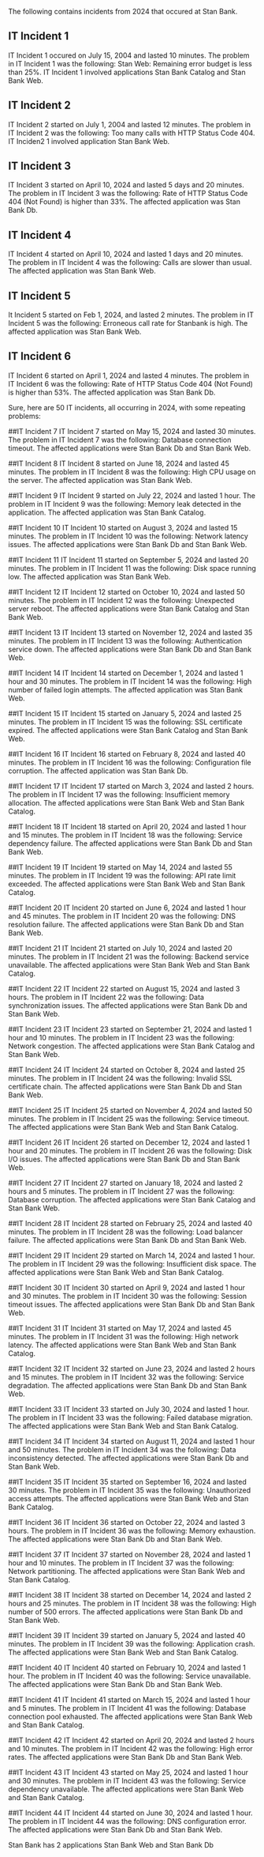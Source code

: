 The following contains incidents from 2024 that occured at Stan Bank.

## IT Incident 1

IT Incident 1 occured on July 15, 2004 and lasted 10 minutes. The problem in IT Incident 1 was the following: Stan Web: Remaining error budget is less than 25%. IT Incident 1 involved applications Stan Bank Catalog and Stan Bank Web. 


## IT Incident 2

IT Incident 2 started on July 1, 2004 and lasted 12 minutes. The problem in IT Incident 2 was the following: Too many calls with HTTP Status Code 404. IT Inciden2 1 involved application Stan Bank Web.

## IT Incident 3

IT Incident 3 started on April 10, 2024 and lasted 5 days and 20 minutes. The problem in IT Incident 3 was the following: Rate of HTTP Status Code 404 (Not Found) is higher than 33%. The affected application was Stan Bank Db.

## IT Incident 4 
IT Incident 4 started on April 10, 2024 and lasted 1 days and 20 minutes. The problem in IT Incident 4 was the following: Calls are slower than usual. The affected application was Stan Bank Web.


## IT Incident 5 
It Incident 5 started on Feb 1, 2024, and lasted 2 minutes. The problem in IT Incident 5 was the following:  Erroneous call rate for Stanbank is high. The affected application was Stan Bank Web.


## IT Incident 6 
IT Incident 6 started on April 1, 2024 and lasted 4 minutes. The problem in IT Incident 6 was the following: Rate of HTTP Status Code 404 (Not Found) is higher than 53%. The affected application was Stan Bank Db.


Sure, here are 50 IT incidents, all occurring in 2024, with some repeating problems:

##IT Incident 7
IT Incident 7 started on May 15, 2024 and lasted 30 minutes. The problem in IT Incident 7 was the following: Database connection timeout. The affected applications were Stan Bank Db and Stan Bank Web.

##IT Incident 8
IT Incident 8 started on June 18, 2024 and lasted 45 minutes. The problem in IT Incident 8 was the following: High CPU usage on the server. The affected application was Stan Bank Web.

##IT Incident 9
IT Incident 9 started on July 22, 2024 and lasted 1 hour. The problem in IT Incident 9 was the following: Memory leak detected in the application. The affected application was Stan Bank Catalog.

##IT Incident 10
IT Incident 10 started on August 3, 2024 and lasted 15 minutes. The problem in IT Incident 10 was the following: Network latency issues. The affected applications were Stan Bank Db and Stan Bank Web.

##IT Incident 11
IT Incident 11 started on September 5, 2024 and lasted 20 minutes. The problem in IT Incident 11 was the following: Disk space running low. The affected application was Stan Bank Web.

##IT Incident 12
IT Incident 12 started on October 10, 2024 and lasted 50 minutes. The problem in IT Incident 12 was the following: Unexpected server reboot. The affected applications were Stan Bank Catalog and Stan Bank Web.

##IT Incident 13
IT Incident 13 started on November 12, 2024 and lasted 35 minutes. The problem in IT Incident 13 was the following: Authentication service down. The affected applications were Stan Bank Db and Stan Bank Web.

##IT Incident 14
IT Incident 14 started on December 1, 2024 and lasted 1 hour and 30 minutes. The problem in IT Incident 14 was the following: High number of failed login attempts. The affected application was Stan Bank Web.

##IT Incident 15
IT Incident 15 started on January 5, 2024 and lasted 25 minutes. The problem in IT Incident 15 was the following: SSL certificate expired. The affected applications were Stan Bank Catalog and Stan Bank Web.

##IT Incident 16
IT Incident 16 started on February 8, 2024 and lasted 40 minutes. The problem in IT Incident 16 was the following: Configuration file corruption. The affected application was Stan Bank Db.

##IT Incident 17
IT Incident 17 started on March 3, 2024 and lasted 2 hours. The problem in IT Incident 17 was the following: Insufficient memory allocation. The affected applications were Stan Bank Web and Stan Bank Catalog.

##IT Incident 18
IT Incident 18 started on April 20, 2024 and lasted 1 hour and 15 minutes. The problem in IT Incident 18 was the following: Service dependency failure. The affected applications were Stan Bank Db and Stan Bank Web.

##IT Incident 19
IT Incident 19 started on May 14, 2024 and lasted 55 minutes. The problem in IT Incident 19 was the following: API rate limit exceeded. The affected applications were Stan Bank Web and Stan Bank Catalog.

##IT Incident 20
IT Incident 20 started on June 6, 2024 and lasted 1 hour and 45 minutes. The problem in IT Incident 20 was the following: DNS resolution failure. The affected applications were Stan Bank Db and Stan Bank Web.

##IT Incident 21
IT Incident 21 started on July 10, 2024 and lasted 20 minutes. The problem in IT Incident 21 was the following: Backend service unavailable. The affected applications were Stan Bank Web and Stan Bank Catalog.

##IT Incident 22
IT Incident 22 started on August 15, 2024 and lasted 3 hours. The problem in IT Incident 22 was the following: Data synchronization issues. The affected applications were Stan Bank Db and Stan Bank Web.

##IT Incident 23
IT Incident 23 started on September 21, 2024 and lasted 1 hour and 10 minutes. The problem in IT Incident 23 was the following: Network congestion. The affected applications were Stan Bank Catalog and Stan Bank Web.

##IT Incident 24
IT Incident 24 started on October 8, 2024 and lasted 25 minutes. The problem in IT Incident 24 was the following: Invalid SSL certificate chain. The affected applications were Stan Bank Db and Stan Bank Web.

##IT Incident 25
IT Incident 25 started on November 4, 2024 and lasted 50 minutes. The problem in IT Incident 25 was the following: Service timeout. The affected applications were Stan Bank Web and Stan Bank Catalog.

##IT Incident 26
IT Incident 26 started on December 12, 2024 and lasted 1 hour and 20 minutes. The problem in IT Incident 26 was the following: Disk I/O issues. The affected applications were Stan Bank Db and Stan Bank Web.

##IT Incident 27
IT Incident 27 started on January 18, 2024 and lasted 2 hours and 5 minutes. The problem in IT Incident 27 was the following: Database corruption. The affected applications were Stan Bank Catalog and Stan Bank Web.

##IT Incident 28
IT Incident 28 started on February 25, 2024 and lasted 40 minutes. The problem in IT Incident 28 was the following: Load balancer failure. The affected applications were Stan Bank Db and Stan Bank Web.

##IT Incident 29
IT Incident 29 started on March 14, 2024 and lasted 1 hour. The problem in IT Incident 29 was the following: Insufficient disk space. The affected applications were Stan Bank Web and Stan Bank Catalog.

##IT Incident 30
IT Incident 30 started on April 9, 2024 and lasted 1 hour and 30 minutes. The problem in IT Incident 30 was the following: Session timeout issues. The affected applications were Stan Bank Db and Stan Bank Web.

##IT Incident 31
IT Incident 31 started on May 17, 2024 and lasted 45 minutes. The problem in IT Incident 31 was the following: High network latency. The affected applications were Stan Bank Web and Stan Bank Catalog.

##IT Incident 32
IT Incident 32 started on June 23, 2024 and lasted 2 hours and 15 minutes. The problem in IT Incident 32 was the following: Service degradation. The affected applications were Stan Bank Db and Stan Bank Web.

##IT Incident 33
IT Incident 33 started on July 30, 2024 and lasted 1 hour. The problem in IT Incident 33 was the following: Failed database migration. The affected applications were Stan Bank Web and Stan Bank Catalog.

##IT Incident 34
IT Incident 34 started on August 11, 2024 and lasted 1 hour and 50 minutes. The problem in IT Incident 34 was the following: Data inconsistency detected. The affected applications were Stan Bank Db and Stan Bank Web.

##IT Incident 35
IT Incident 35 started on September 16, 2024 and lasted 30 minutes. The problem in IT Incident 35 was the following: Unauthorized access attempts. The affected applications were Stan Bank Web and Stan Bank Catalog.

##IT Incident 36
IT Incident 36 started on October 22, 2024 and lasted 3 hours. The problem in IT Incident 36 was the following: Memory exhaustion. The affected applications were Stan Bank Db and Stan Bank Web.

##IT Incident 37
IT Incident 37 started on November 28, 2024 and lasted 1 hour and 10 minutes. The problem in IT Incident 37 was the following: Network partitioning. The affected applications were Stan Bank Web and Stan Bank Catalog.

##IT Incident 38
IT Incident 38 started on December 14, 2024 and lasted 2 hours and 25 minutes. The problem in IT Incident 38 was the following: High number of 500 errors. The affected applications were Stan Bank Db and Stan Bank Web.

##IT Incident 39
IT Incident 39 started on January 5, 2024 and lasted 40 minutes. The problem in IT Incident 39 was the following: Application crash. The affected applications were Stan Bank Web and Stan Bank Catalog.

##IT Incident 40
IT Incident 40 started on February 10, 2024 and lasted 1 hour. The problem in IT Incident 40 was the following: Service unavailable. The affected applications were Stan Bank Db and Stan Bank Web.

##IT Incident 41
IT Incident 41 started on March 15, 2024 and lasted 1 hour and 5 minutes. The problem in IT Incident 41 was the following: Database connection pool exhausted. The affected applications were Stan Bank Web and Stan Bank Catalog.

##IT Incident 42
IT Incident 42 started on April 20, 2024 and lasted 2 hours and 10 minutes. The problem in IT Incident 42 was the following: High error rates. The affected applications were Stan Bank Db and Stan Bank Web.

##IT Incident 43
IT Incident 43 started on May 25, 2024 and lasted 1 hour and 30 minutes. The problem in IT Incident 43 was the following: Service dependency unavailable. The affected applications were Stan Bank Web and Stan Bank Catalog.

##IT Incident 44
IT Incident 44 started on June 30, 2024 and lasted 1 hour. The problem in IT Incident 44 was the following: DNS configuration error. The affected applications were Stan Bank Db and Stan Bank Web.


Stan Bank has 2 applications Stan Bank Web and Stan Bank Db
